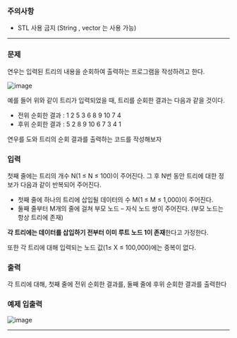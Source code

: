 ### 주의사항

- STL 사용 금지 (String , vector 는 사용 가능)

---

### 문제

연우는 입력된 트리의 내용을 순회하여 출력하는 프로그램을 작성하려고 한다.


![image](https://github.com/pastjung/DataStructure/assets/87860163/040780b1-5cec-4755-9729-a11b6e115890)


예를 들어 위와 같이 트리가 입력되었을 때, 트리를 순회한 결과는 다음과 같을 것이다.

- 전위 순회한 결과 : 1 2 5 3 6 8 9 10 7 4
- 후위 순회한 결과 : 5 2 8 9 10 6 7 3 4 1

연우를 도와 트리의 순회 결과를 출력하는 코드를 작성해보자

### 입력

첫째 줄에는 트리의 개수 N(1 ≤ N ≤ 100)이 주어진다. 그 후 N번 동안 트리에 대한 정보가 다음과 같이 반복되어 주어진다.

- 첫째 줄에 하나의 트리에 삽입될 데이터의 수 M(1 ≤ M ≤ 1,000)이 주어진다.
- 둘째 줄부터 M개의 줄에 걸쳐 부모 노드 – 자식 노드 쌍이 주어진다.
(부모 노드는 항상 트리에 존재)

**각 트리에는 데이터를 삽입하기 전부터 이미 루트 노드 1이 존재**한다고 가정한다. 

또한 각 트리에 대해 입력되는 노드 값(1≤ X ≤ 100,000)에는 중복이 없다.

### 출력

각 트리에 대해, 첫째 줄에 전위 순회한 결과를, 둘째 줄에 후위 순회한 결과를 출력한다

### 예제 입출력

![image](https://github.com/pastjung/DataStructure/assets/87860163/dae16cff-fc57-4b19-858f-d67a29a799a0)

---
